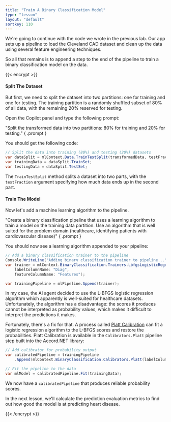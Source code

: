 ```yaml
---
title: "Train A Binary Classification Model"
type: "lesson"
layout: "default"
sortkey: 110
---
```


We're going to continue with the code we wrote in the previous lab. Our app sets up a pipeline to load the Cleveland CAD dataset and clean up the data using several feature engineering techniques.

So all that remains is to append a step to the end of the pipeline to train a binary classification model on the data.

{{< encrypt >}}

#### Split The Dataset

But first, we need to split the dataset into two partitions: one for training and one for testing. The training partition is a randomly shuffled subset of 80% of all data, with the remaining 20% reserved for testing.

Open the Copilot panel and type the following prompt:

"Split the transformed data into two partitions: 80% for training and 20% for testing."
{ .prompt }

You should get the following code:

```csharp
// Split the data into training (80%) and testing (20%) datasets
var dataSplit = mlContext.Data.TrainTestSplit(transformedData, testFraction: 0.2);
var trainingData = dataSplit.TrainSet;
var testingData = dataSplit.TestSet;
```

The `TrainTestSplit` method splits a dataset into two parts, with the `testFraction` argument specifying how much data ends up in the second part.

#### Train The Model

Now let's add a machine learning algorithm to the pipeline.

"Create a binary classification pipeline that uses a learning algorithm to train a model on the training data partition. Use an algorithm that is well suited for the problem domain (healthcare, identifying patients with cardiovascular disease)"
{ .prompt }

You should now see a learning algorithm appended to your pipeline:

```csharp
// Add a binary classification trainer to the pipeline
Console.WriteLine("Adding binary classification trainer to pipeline...");
var trainer = mlContext.BinaryClassification.Trainers.LbfgsLogisticRegression(
    labelColumnName: "Diag", 
    featureColumnName: "Features");

var trainingPipeline = mlPipeline.Append(trainer);
```

In my case, the AI agent decided to use the L-BFGS logistic regression algorithm which apparently is well-suited for healthcare datasets. Unfortunately, the algorithm has a disadvantage: the scores it produces cannot be interpreted as probability values, which makes it difficult to interpret the predictions it makes.  

Fortunately, there's a fix for that. A process called [Platt Calibration](https://en.wikipedia.org/wiki/Platt_scaling) can fit a logistic regression algorithm to the L-BFGS scores and restore the probabilities. Platt Calibration is available in the `Calibrators.Platt` pipeline step built into the Accord.NET library:

```csharp
// Add calibrator for probability output
var calibratedPipeline = trainingPipeline
    .Append(mlContext.BinaryClassification.Calibrators.Platt(labelColumnName: "Diag"));

// Fit the pipeline to the data
var mlModel = calibratedPipeline.Fit(trainingData);
```

We now have a `calibratedPipeline` that produces reliable probability scores.

In the next lesson, we'll calculate the prediction evaluation metrics to find out how good the model is at predicting heart disease.

{{< /encrypt >}}
